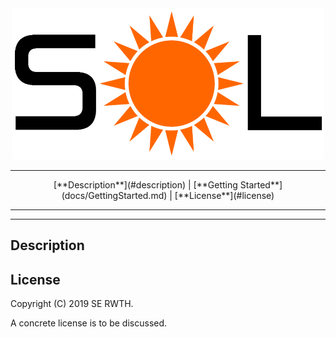 <div align="center">
    <img src="docs/media/images/logo.png" width="500"/>
</div>

<hr/>

<div align="center">
    [**Description**](#description) |
    [**Getting Started**](docs/GettingStarted.md) |
    [**License**](#license)
</div>

<hr/>

<div align="center">
</div>

- - -

## Description

## License
Copyright (C) 2019 SE RWTH.

A concrete license is to be discussed.